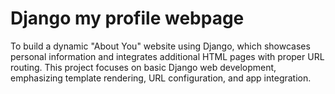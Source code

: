# Django my profile webpage
To build a dynamic "About You" website using Django, which showcases personal information and integrates additional HTML pages with proper URL routing. This project focuses on basic Django web development, emphasizing template rendering, URL configuration, and app integration.
